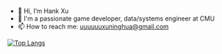 - 👋 Hi, I’m Hank Xu
- 👀 I'm a passionate game developer, data/systems engineer at CMU
- 📫 How to reach me: uuuuuuxuninghua@gmail.com

[![Top Langs](https://github-readme-stats.vercel.app/api/top-langs/?username=hankxu1212&layout=donut)](https://github.com/anuraghazra/github-readme-stats)
